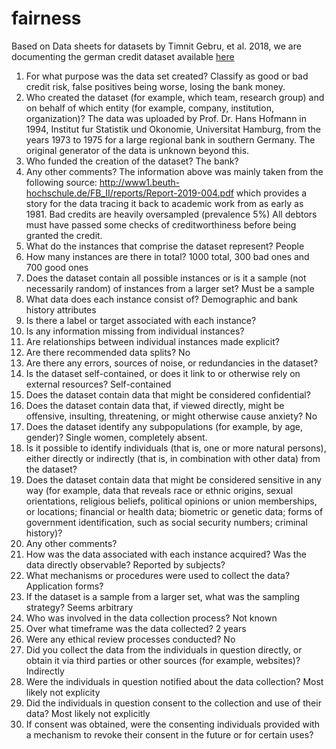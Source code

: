 # fairness
Based on Data sheets for datasets by Timnit Gebru, et al. 2018, we are documenting the german credit dataset available [here](https://archive.ics.uci.edu/ml/datasets/Statlog+%28German+Credit+Data%29) 

1. For what purpose was the data set created?
Classify as good or bad credit risk, false positives being worse, losing the bank money.
2. Who created the dataset (for example, which team, research group) and on behalf of which entity (for example, company, institution, organization)?
The data was uploaded by Prof. Dr. Hans Hofmann in 1994, Institut fur Statistik und Okonomie, Universitat Hamburg,
from the years 1973 to 1975 for a large regional bank in southern Germany. The original generator of the data is unknown beyond this.
3. Who funded the creation of the dataset?
The bank?
4. Any other comments?
The information above was mainly taken from the following source: http://www1.beuth-hochschule.de/FB_II/reports/Report-2019-004.pdf which provides a story for the data tracing it back to academic work from as early as 1981.
Bad credits are heavily oversampled (prevalence 5%)
All debtors must have passed some checks of creditworthiness before being granted the credit.
5. What do the instances that comprise the dataset represent?
People
6. How many instances are there in total?
1000 total, 300 bad ones and 700 good ones
7. Does the dataset contain all possible instances or is it a sample
(not necessarily random) of instances from a larger set?
Must be a sample
8. What data does each instance consist of? Demographic and bank history attributes
9. Is there a label or target associated with each instance?
10. Is any information missing from individual instances?
11. Are relationships between individual instances made explicit?
12. Are there recommended data splits? No
13. Are there any errors, sources of
noise, or redundancies in the dataset?
14. Is the dataset self-contained,
or does it link to or otherwise rely
on external resources?  Self-contained
15. Does the dataset contain data that might be considered confidential?
16. Does the dataset contain data
that, if viewed directly, might be offensive, insulting, threatening, or
might otherwise cause anxiety? No
17. Does the dataset identify any subpopulations (for example, by age, gender)? Single women, completely absent. 
18. Is it possible to identify individuals (that is, one or more natural
persons), either directly or indirectly
(that is, in combination with other
data) from the dataset?
19. Does the dataset contain data
that might be considered sensitive
in any way (for example, data that reveals race or ethnic origins, sexual
orientations, religious beliefs, political opinions or union memberships,
or locations; financial or health data;
biometric or genetic data; forms of
government identification, such as social security numbers; criminal history)?
20. Any other comments?
21. How was the data associated with each instance acquired? Was
the data directly observable? Reported by subjects? 
22. What mechanisms or procedures were used to collect the data? Application forms?
23. If the dataset is a sample from a larger set, what was the sampling
strategy? Seems arbitrary
24. Who was involved in the data collection process? Not known
25. Over what timeframe was the data collected? 2 years
26. Were any ethical review processes conducted? No
27. Did you collect the data from
the individuals in question directly,
or obtain it via third parties or other
sources (for example, websites)? Indirectly 
28. Were the individuals in question notified about the data collection? Most likely not explicity 
29. Did the individuals in question
consent to the collection and use of
their data? Most likely not explicitly
30. If consent was obtained, were the consenting individuals provided
with a mechanism to revoke their consent in the future or for certain uses? 


